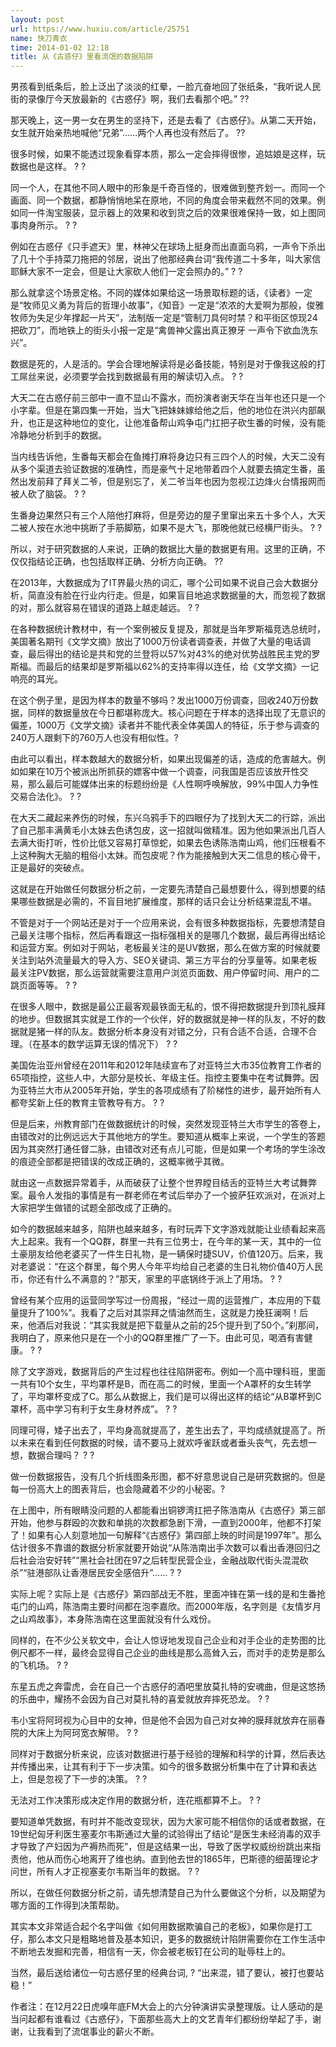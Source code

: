 ```yaml
---
layout: post
url: https://www.huxiu.com/article/25751
name: 快刀青衣
time: 2014-01-02 12:18
title: 从《古惑仔》里看流氓的数据陷阱
---
```

男孩看到纸条后，脸上泛出了淡淡的红晕，一脸亢奋地回了张纸条，“我听说人民街的录像厅今天放最新的《古惑仔》啊，我们去看那个吧。” ??

那天晚上，这一男一女在男生的坚持下，还是去看了《古惑仔》。从第二天开始，女生就开始亲热地喊他“兄弟”……两个人再也没有然后了。 ??

很多时候，如果不能透过现象看穿本质，那么一定会摔得很惨，追姑娘是这样，玩数据也是这样。 ? ?

同一个人，在其他不同人眼中的形象是千奇百怪的，很难做到整齐划一。而同一个画面、同一个数据，都静悄悄地呆在原地，不同的角度会带来截然不同的效果。例如同一件淘宝服装，显示器上的效果和收到货之后的效果很难保持一致，如上图同事肉身所示。 ? ?

例如在古惑仔《只手遮天》里，林神父在球场上挺身而出直面乌鸦，一声令下杀出了几十个手持菜刀拖把的邻居，说出了他那经典台词“我传道二十多年，叫大家信耶稣大家不一定会，但是让大家砍人他们一定会照办的。” ? ?

那么就拿这个场景定格。不同的媒体如果给这一场景取标题的话，《读者》一定是“牧师见义勇为背后的哲理小故事”，《知音》一定是“浓浓的大爱啊为那般，俊雅牧师为失足少年撑起一片天”，法制版一定是“管制刀具何时禁？和平街区惊现24把砍刀”，而地铁上的街头小报一定是“禽兽神父露出真正獠牙 一声令下欲血洗东兴”。

数据是死的，人是活的。学会合理地解读将是必备技能，特别是对于像我这般的打工屌丝来说，必须要学会找到数据最有用的解读切入点。 ? ?

大天二在古惑仔前三部中一直不显山不露水，而扮演者谢天华在当年也还只是一个小字辈。但是在第四集一开始，当大飞把妹妹嫁给他之后，他的地位在洪兴内部飙升，也正是这种地位的变化，让他准备帮山鸡争屯门扛把子砍生番的时候，没有能冷静地分析到手的数据。

当内线告诉他，生番每天都会在鱼摊打麻将身边只有三四个人的时候，大天二没有从多个渠道去验证数据的准确性，而是豪气十足地带着四个人就要去搞定生番，虽然出发前拜了拜关二爷，但是别忘了，关二爷当年也因为忽视江边烽火台情报网而被人砍了脑袋。 ? ?

生番身边果然只有三个人陪他打麻将，但是旁边的屋子里窜出来五十多个人，大天二被人按在水池中挑断了手筋脚筋，如果不是大飞，那晚他就已经横尸街头。 ? ?

所以，对于研究数据的人来说，正确的数据比大量的数据更有用。这里的正确，不仅仅指结论正确，也包括取样正确、分析方向正确。 ??

在2013年，大数据成为了IT界最火热的词汇，哪个公司如果不说自己会大数据分析，简直没有脸在行业内行走。但是，如果盲目地追求数据量的大，而忽视了数据的对，那么就容易在错误的道路上越走越远。 ? ?

在各种数据统计教材中，有一个案例被反复提及，那就是当年罗斯福竞选总统时，美国著名期刊《文学文摘》放出了1000万份读者调查表，并做了大量的电话调查，最后得出的结论是共和党的兰登将以57%对43%的绝对优势战胜民主党的罗斯福。而最后的结果却是罗斯福以62%的支持率得以连任，给《文学文摘》一记响亮的耳光。

在这个例子里，是因为样本的数量不够吗？发出1000万份调查，回收240万份数据，同样的数据量放在今日都堪称庞大。核心问题在于样本的选择出现了无意识的偏差，1000万《文学文摘》读者并不能代表全体美国人的特征，乐于参与调查的240万人跟剩下的760万人也没有相似性。?

由此可以看出，样本数越大的数据分析，如果出现偏差的话，造成的危害越大。例如如果在10万个被派出所抓获的嫖客中做一个调查，问我国是否应该放开性交易，那么最后可能媒体出来的标题纷纷是《人性啊呼唤解放，99%中国人力争性交易合法化》。 ? ?

在大天二藏起来养伤的时候，东兴乌鸦手下的四眼仔为了找到大天二的行踪，派出了自己那丰满黄毛小太妹去色诱包皮，这一招就叫做精准。因为他如果派出几百人去满大街打听，性价比低又容易打草惊蛇，如果去色诱陈浩南山鸡，他们压根看不上这种胸大无脑的粗俗小太妹。而包皮呢？作为能接触到大天二信息的核心骨干，正是最好的突破点。

这就是在开始做任何数据分析之前，一定要先清楚自己最想要什么，得到想要的结果哪些数据是必需的，不盲目地扩展维度，那样的话只会让分析结果混乱不堪。

不管是对于一个网站还是对于一个应用来说，会有很多种数据指标，先要想清楚自己最关注哪个指标，然后再看跟这一指标强相关的是哪几个数据，最后再得出结论和运营方案。例如对于网站，老板最关注的是UV数据，那么在做方案的时候就要关注到站外流量最大的导入方、SEO关键词、第三方平台的分享量等。如果老板最关注PV数据，那么运营就需要注意用户浏览页面数、用户停留时间、用户的二跳页面等等。 ? ?

在很多人眼中，数据是最公正最客观最铁面无私的，恨不得把数据提升到顶礼膜拜的地步。但数据其实就是工作的一个伙伴，好的数据就是神一样的队友，不好的数据就是猪一样的队友。数据分析本身没有对错之分，只有合适不合适，合理不合理。（在基本的数学运算无误的情况下） ? ?

美国佐治亚州曾经在2011年和2012年陆续宣布了对亚特兰大市35位教育工作者的65项指控，这些人中，大部分是校长、年级主任。指控主要集中在考试舞弊。因为亚特兰大市从2005年开始，学生的各项成绩有了阶梯性的进步，最开始所有人都夸奖新上任的教育主管教导有方。 ? ?

但是后来，州教育部门在做数据统计的时候，突然发现亚特兰大市学生的答卷上，由错改对的比例远远大于其他地方的学生。要知道从概率上来说，一个学生的答题因为其突然打通任督二脉，由错改对还有点儿可能，但是如果一个考场的学生涂改的痕迹全部都是把错误的改成正确的，这概率微乎其微。

就由这一点数据异常着手，从而破获了让整个世界瞠目结舌的亚特兰大考试舞弊案。最令人发指的事情是有一群老师在考试后举办了一个披萨狂欢派对，在派对上大家把学生做错的试题全部改成了正确的。

如今的数据越来越多，陷阱也越来越多，有时玩弄下文字游戏就能让业绩看起来高大上起来。我有一个QQ群，群里一共有三位男士，在今年的某一天，其中的一位土豪朋友给他老婆买了一件生日礼物，是一辆保时捷SUV，价值120万。后来，我对老婆说：“在这个群里，每个男人今年平均给自己老婆的生日礼物价值40万人民币，你还有什么不满意的？”那天，家里的平底锅终于派上了用场。 ? ?

曾经有某个应用的运营同学写过一份周报，“经过一周的运营推广，本应用的下载量提升了100%”。我看了之后对其崇拜之情油然而生，这就是力挽狂澜啊！后来，他酒后对我说：“其实我就是把下载量从之前的25个提升到了50个。”刹那间，我明白了，原来他只是在一个小的QQ群里推广了一下。由此可见，喝酒有害健康。 ? ?

除了文字游戏，数据背后的产生过程也往往陷阱密布。例如一个高中理科班，里面一共有10个女生，平均罩杯是B，而在高二的时候，里面一个A罩杯的女生转学了，平均罩杯变成了C。那么从数据上，我们是可以得出这样的结论“从B罩杯到C罩杯，高中学习有利于女生身材养成”。 ? ?

同理可得，矮子出去了，平均身高就提高了，差生出去了，平均成绩就提高了。所以未来在看到任何数据的时候，请不要马上就欢呼雀跃或者垂头丧气，先去想一想，数据合理吗？ ? ?

做一份数据报告，没有几个折线图条形图，都不好意思说自己是研究数据的。但是每一份高大上的图表背后，也会隐藏着不少的小秘密。?

在上图中，所有眼睛没问题的人都能看出铜锣湾扛把子陈浩南从《古惑仔》第三部开始，他参与群殴的次数和单挑的次数都急剧下滑，一直到2000年，他都不打架了！如果有心人刻意地加一句解释“《古惑仔》第四部上映的时间是1997年”。那么估计很多不靠谱的数据分析家就要开始说“从陈浩南出手次数可以看出香港回归之后社会治安好转”“黑社会社团在97之后转型民营企业，金融战取代街头混混砍杀”“驻港部队让香港居民安全感倍升”…… ? ?

实际上呢？实际上是《古惑仔》第四部战无不胜，里面冲锋在第一线的是和生番抢屯门的山鸡，陈浩南主要时间都在泡李嘉欣。而2000年版，名字则是《友情岁月之山鸡故事》，本身陈浩南在这里面就没有什么戏份。

同样的，在不少公关软文中，会让人惊讶地发现自己企业和对手企业的走势图的比例尺都不一样，最终会显得自己企业的曲线是那么高耸入云，而对手的走势是那么的飞机场。 ? ?

东星五虎之奔雷虎，会在自己一个古惑仔的酒吧里放莫扎特的安魂曲，但是这悠扬的乐曲中，耀扬不会因为自己对莫扎特的喜爱就放弃摔死恐龙。 ? ?

韦小宝将阿珂视为心目中的女神，但是他不会因为自己对女神的膜拜就放弃在丽春院的大床上为阿珂宽衣解带。 ? ?

同样对于数据分析来说，应该对数据进行基于经验的理解和科学的计算，然后表达并传播出来，让其有利于下一步决策。如今的很多数据分析集中在了计算和表达上，但是忽视了下一步的决策。 ? ?

无法对工作决策形成决定作用的数据分析，连花瓶都算不上。 ? ?

要知道单凭数据，有时并不能改变现状，因为大家可能不相信你的话或者数据，在19世纪匈牙利医生塞麦尔韦斯通过大量的试验得出了结论“是医生未经消毒的双手才导致了产妇因为产褥热而死”，但是这结果一出，导致了医学权威纷纷跳出来指责他，他从而伤心地离开了维也纳。直到他去世的1865年，巴斯德的细菌理论才问世，所有人才正视塞麦尔韦斯当年的数据。 ? ?

所以，在做任何数据分析之前，请先想清楚自己为什么要做这个分析，以及期望为哪方面的工作得到决策帮助。

其实本文非常适合起个名字叫做《如何用数据欺骗自己的老板》，如果你是打工仔，那么本文只是粗略地普及基本知识，更多的数据统计陷阱需要你在工作生活中不断地去发掘和完善，相信有一天，你会被老板钉在公司的耻辱柱上的。

当然，最后送给诸位一句古惑仔里的经典台词, ? “出来混，错了要认，被打也要站稳！”

作者注：在12月22日虎嗅年底FM大会上的六分钟演讲实录整理版。让人感动的是当问起都有谁看过《古惑仔》，下面那些高大上的文艺青年们都纷纷举起了手，谢谢，让我看到了流氓事业的薪火不断。

